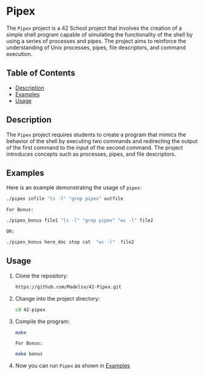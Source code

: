# Pipex

The `Pipex` project is a 42 School project that involves the creation of a simple shell program capable of simulating the functionality of the shell by using a series of processes and pipes. The project aims to reinforce the understanding of Unix processes, pipes, file descriptors, and command execution.

## Table of Contents

- [Description](#description)
- [Examples](#examples)
- [Usage](#usage)

## Description

The `Pipex` project requires students to create a program that mimics the behavior of the shell by executing two commands and redirecting the output of the first command to the input of the second command. The project introduces concepts such as processes, pipes, and file descriptors.

## Examples

Here is an example demonstrating the usage of `pipex`:

  ```bash
  ./pipex infile "ls -l" "grep pipex" outfile
  ```
  `For Bonus:`
  ```bash
  ./pipex_bonus file1 "ls -l" "grep pipex" "wc -l" file2
  ```
  `OR:`
  ```bash
  ./pipex_bonus here_doc stop cat  "wc -l"  file2
  ```   

## Usage

1. Clone the repository:

   ```bash
   https://github.com/Madelsa/42-Pipex.git
   ```
   
2. Change into the project directory:

   ```bash
   cd 42-pipex
   ```

3. Compile the program:

   ```bash
   make
   ```
   `For Bonus:`
   ```bash
   make bonus
   ```

4. Now you can run `Pipex` as shown in [Examples](#examples)
